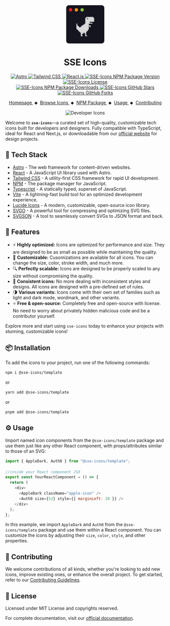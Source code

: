 <div align="center">
  <a href="https://sse-icons.github.io/template/" target="_blank">
    <img src="public/logo.png" alt="SSE Icons by SSE Auth" height="120" />
  </a>
  <h1>SSE Icons</h1>
</div>

<div align="center">
  <div>
    <a href="https://astro.build/" target="_blank">
      <img
        src="https://img.shields.io/badge/Astro-333333?logo=astro&logoColor=BC52EE"
        alt="Astro"
      />
    </a>
    <a href="https://tailwindcss.com/" target="_blank">
      <img
        src="https://img.shields.io/badge/Tailwind_CSS-333?logo=tailwindcss&logoColor=06B6D4&style=flat"
        alt="Tailwind CSS"
      />
    </a>
    <a href="https://react.dev/" target="_blank">
      <img
        src="https://img.shields.io/badge/React-333333?logo=react&logoColor=58c4dc"
        alt="React.js"
      />
    </a>
    <a
      href="https://github.com/sse-icons/template/releases"
      target="_blank"
    >
      <img
        src="https://img.shields.io/npm/v/@sse-icons/template?logo=github&logoColor=fff&label=Release&labelColor=333&color=148ACF&style=flat"
        alt="SSE-Icons NPM Package Version"
      />
    </a>
    <a
      href="https://github.com/sse-icons/template/blob/main/LICENSE"
      target="_blank"
    >
      <img
        src="https://img.shields.io/github/license/sse-icons/template?logo=github&logoColor=fff&label=License&labelColor=333&color=666666&style=flat"
        alt="SSE-Icons License"
      />
    </a>
  </div>
  <div>
    <a href="https://www.npmjs.com/package/@sse-icons/template" target="_blank">
      <img
        src="https://img.shields.io/npm/dy/@sse-icons/template?logo=npm&logoColor=CB3837&label=Downloads&labelColor=333&color=148ACF&style=flat"
        alt="SSE-Icons NPM Package Downloads"
        style="height: 24px"
      />
    </a>
    <a
      href="https://github.com/sse-icons/template/stargazers"
      target="_blank"
    >
      <img
        src="https://img.shields.io/github/stars/sse-icons/template?logo=github&logoColor=fff&label=Stars&labelColor=333&color=FFD700&style=flat"
        alt="SSE-Icons GitHub Stars"
        style="height: 24px"
      />
    </a>
    <a
      href="https://github.com/sse-icons/template/stargazers"
      target="_blank"
    >
      <img
        src="https://img.shields.io/github/forks/sse-icons/template?logo=github&logoColor=fff&label=Forks&labelColor=333&color=148ACF&style=flat"
        alt="SSE-Icons GitHub Forks"
        style="height: 24px"
      />
    </a>
  </div>
</div>

<p align="center">
  <a href="https://sse-icons.github.io/template/">
    Homepage
  </a>
  <span>&nbsp;⬥&nbsp;</span>
  <a href="https://sse-icons.github.io/template/icons/All">
    Browse Icons
  </a>
  <span>&nbsp;⬥&nbsp;</span>
  <a href="https://www.npmjs.com/package/@sse-icons/template">
    NPM Package
  </a>
  <span>&nbsp;⬥&nbsp;</span>
  <a href="https://sse-icons.github.io/template/docs/usageGuide/">
    Usage
  </a>
  <span>&nbsp;⬥&nbsp;</span>
  <a href="https://sse-icons.github.io/template/docs/contributing/">
    Contributing
  </a>
</p>

<p align="center">
  <img src="public/cover-image-light.png" alt="Developer Icons" />
</p>

Welcome to **`sse-icons`**—a curated set of high-quality, customizable tech icons built for developers and designers. Fully compatible with TypeScript, ideal for React and Next.js, or downloadable from our [official website](https://sse-icons.github.io/template/icons/All "Developer Icons Website") for design projects.

## 🚀 Tech Stack

- [Astro](https://astro.build/) - The web framework for content-driven websites.
- [React](https://reactjs.org/) - A JavaScript UI library used with Astro.
- [Tailwind CSS](https://tailwindcss.com/) - A utility-first CSS framework for rapid UI development.
- [NPM](https://www.npmjs.com/) - The package manager for JavaScript.
- [Typescript](https://www.typescriptlang.org/) - A statically typed, superset of JavaScript.
- [Vite](https://vitejs.dev/) - A lightning-fast build tool for an optimized development experience.
- [Lucide Icons](https://lucide.dev/) - A modern, customizable, open-source icon library.
- [SVGO](https://github.com/svg/svgo) - A powerful tool for compressing and optimizing SVG files.
- [SVGSON](https://github.com/svgson/svgson) - A tool to seamlessly convert SVGs to JSON format and back.

## 🌟 Features

- ⚡ **Highly optimized:** Icons are optimized for performance and size. They are designed to be as small as possible while maintaining the quality.
- 🎨 **Customizable:** Cusomizations are available for all icons. You can change the size, color, stroke width, and much more.
- 🔍 **Perfectly scalable:** Icons are designed to be properly scaled to any size without compromising the quality.
- 🔄 **Consistent icons:** No more dealing with inconsistent styles and designs. All icons are designed with a pre-defined set of rules.
- 🌗 **Various variants:** Icons come with their own set of families such as light and dark mode, wordmark, and other variants.
- ⭐ **Free & open-source:** Completely free and open-source with license. No need to worry about privately hidden malicious code and be a contributor yourself.

Explore more and start using `sse-icons` today to enhance your projects with stunning, customizable icons!

## 📦 Installation

To add the icons to your project, run one of the following commands:

```bash
npm i @sse-icons/template
```

or

```bash
yarn add @sse-icons/template
```

or

```bash
pnpm add @sse-icons/template
```

## ⚙️ Usage

Import named icon components from the `@sse-icons/template` package and use them just like any other React component, with props/attributes similar to those of an SVG:

```javascript
import { AppleDark, Auth0 } from "@sse-icons/template";

//inside your React component JSX
export const YourReactComponent = () => {
  return (
    <div>
      <AppleDark className="apple-icon" />
      <Auth0 size={52} style={{ marginLeft: 20 }} />
    </div>
  );
};
```

In this example, we import `AppleDark` and `Auth0` from the `@sse-icons/template` package and use them within a React component. You can customize the icons by adjusting their `size`, `color`, `style`, and other properties.

## 🤝 Contributing

We welcome contributions of all kinds, whether you're looking to add new icons, improve existing ones, or enhance the overall project. To get started, refer to our [Contributing Guidelines](https://sse-icons.github.io/template/docs/contributing).

## 📜 License

Licensed under MIT License and copyrights reserved.

For complete documentation, visit our [official documentation](https://sse-icons.github.io/template/docs).
